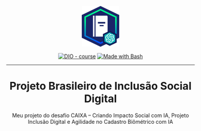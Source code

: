 <p align="center">
    <img width="100" src="/assets/banner.png">
</p>


<p align="center">
<a href="https://dio.me/"><img src="https://img.shields.io/badge/DIO-Course-28DA77?logo=youtube" alt="DIO - course"></a>
<a href="https://www.gnu.org/software/bash/" title="Go to Bash homepage"><img src="https://img.shields.io/badge/Prompt-Project-blue?logo=gnu-bash&amp;logoColor=white" alt="Made with Bash"></a></p>

-------
<h1 align="center">Projeto Brasileiro de Inclusão Social Digital</h1>
<p align="center">Meu projeto do desafio CAIXA – Criando Impacto Social com IA, Projeto Inclusão Digital e Agilidade no Cadastro Biômétrico com IA</p>
